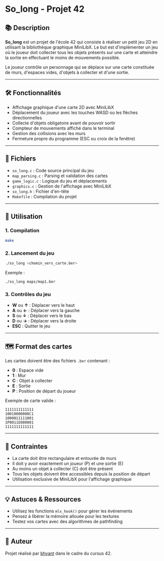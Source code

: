 # So_long - Projet 42

## 📚 Description

**So_long** est un projet de l'école 42 qui consiste à réaliser un petit jeu 2D en utilisant la bibliothèque graphique MiniLibX. Le but est d'implémenter un jeu où le joueur doit collecter tous les objets présents sur une carte et atteindre la sortie en effectuant le moins de mouvements possible.

Le joueur contrôle un personnage qui se déplace sur une carte constituée de murs, d'espaces vides, d'objets à collecter et d'une sortie.

---

## 🛠️ Fonctionnalités

- Affichage graphique d'une carte 2D avec MiniLibX
- Déplacement du joueur avec les touches WASD ou les flèches directionnelles
- Collecte d'objets obligatoire avant de pouvoir sortir
- Compteur de mouvements affiché dans le terminal
- Gestion des collisions avec les murs
- Fermeture propre du programme (ESC ou croix de la fenêtre)

---

## 📂 Fichiers

- `so_long.c` : Code source principal du jeu
- `map_parsing.c` : Parsing et validation des cartes
- `game_logic.c` : Logique du jeu et déplacements
- `graphics.c` : Gestion de l'affichage avec MiniLibX
- `so_long.h` : Fichier d'en-tête
- `Makefile` : Compilation du projet

---

## 🚀 Utilisation

### 1. Compilation

```bash
make
```

### 2. Lancement du jeu

```bash
./so_long <chemin_vers_carte.ber>
```

Exemple :
```bash
./so_long maps/map1.ber
```

### 3. Contrôles du jeu

- **W** ou **↑** : Déplacer vers le haut
- **A** ou **←** : Déplacer vers la gauche  
- **S** ou **↓** : Déplacer vers le bas
- **D** ou **→** : Déplacer vers la droite
- **ESC** : Quitter le jeu

---

## 🗺️ Format des cartes

Les cartes doivent être des fichiers `.ber` contenant :
- **0** : Espace vide
- **1** : Mur
- **C** : Objet à collecter
- **E** : Sortie
- **P** : Position de départ du joueur

Exemple de carte valide :
```
1111111111111
10010000000C1
1000011111001
1P0011E000001
1111111111111
```

---

## 📝 Contraintes

- La carte doit être rectangulaire et entourée de murs
- Il doit y avoir exactement un joueur (P) et une sortie (E)
- Au moins un objet à collecter (C) doit être présent
- Tous les objets doivent être accessibles depuis la position de départ
- Utilisation exclusive de MiniLibX pour l'affichage graphique

---

## 💡 Astuces & Ressources

- Utilisez les fonctions `mlx_hook()` pour gérer les événements
- Pensez à libérer la mémoire allouée pour les textures
- Testez vos cartes avec des algorithmes de pathfinding

---

## 👤 Auteur

Projet réalisé par [bhyant](https://github.com/bhyant) dans le cadre du cursus 42.
